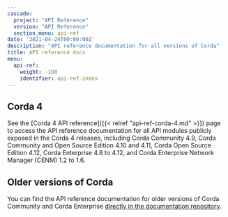 ```yaml
---
cascade:
  project: "API Reference"
  version: "API Reference"
  section_menu: api-ref
date: '2021-04-24T00:00:00Z'
description: "API reference documentation for all versions of Corda"
title: API reference docs
menu:
  api-ref:
    weight: -100
    identifier: api-ref-index
---
```


## Corda 4

See the [Corda 4 API reference]({{< relref "api-ref-corda-4.md" >}}) page to access the API reference documentation for all API modules publicly exposed in the Corda 4 releases, including Corda Community 4.9, Corda Community and Open Source Edition 4.10 and 4.11, Corda Open Source Edition 4.12, Corda Enterprise 4.8 to 4.12, and Corda Enterprise Network Manager (CENM) 1.2 to 1.6.

## Older versions of Corda

You can find the API reference documentation for older versions of Corda Community and Corda Enterprise [directly in the documentation repository](https://github.com/corda/corda-docs-portal/tree/main/content/en/archived-docs/).
